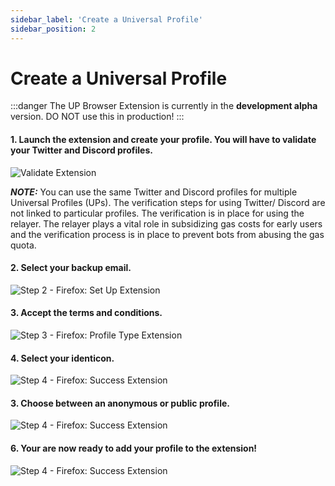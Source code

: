 ```yaml
---
sidebar_label: 'Create a Universal Profile'
sidebar_position: 2
---
```


# Create a Universal Profile

:::danger
The UP Browser Extension is currently in the **development alpha** version. DO NOT use this in production!
:::

#### 1. Launch the extension and create your profile. You will have to validate your Twitter and Discord profiles.

![Validate Extension](/img/extension/02-create-profile.png)

**_NOTE:_** You can use the same Twitter and Discord profiles for multiple Universal Profiles (UPs). The verification steps for using Twitter/ Discord are not linked to particular profiles.
The verification is in place for using the relayer. The relayer plays a vital role in subsidizing gas costs for early users and the verification process is in place to prevent bots from abusing the gas quota.

#### 2. Select your backup email.

![Step 2 - Firefox: Set Up Extension](/img/extension/03-create-profile.png)

#### 3. Accept the terms and conditions.

![Step 3 - Firefox: Profile Type Extension](/img/extension/04-create-profile.png)

#### 4. Select your identicon.

![Step 4 - Firefox: Success Extension](/img/extension/05-create-profile.png)

#### 3. Choose between an anonymous or public profile.

![Step 4 - Firefox: Success Extension](/img/extension/06-create-profile.png)

#### 6. Your are now ready to add your profile to the extension!

![Step 4 - Firefox: Success Extension](/img/extension/07-create-profile.png)
